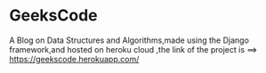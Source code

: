 # GeeksCode
A Blog on Data Structures and Algorithms,made using the Django framework,and hosted on heroku cloud ,the link of the 
project is ==> https://geekscode.herokuapp.com/

